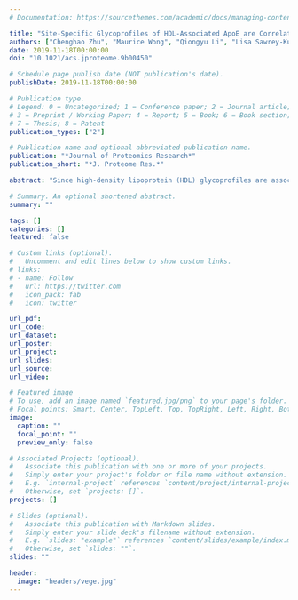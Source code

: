 ```yaml
---
# Documentation: https://sourcethemes.com/academic/docs/managing-content/

title: "Site-Specific Glycoprofiles of HDL-Associated ApoE are Correlated with HDL Functional Capacity and Unaffected by Short-Term Diet"
authors: ["Chenghao Zhu", "Maurice Wong", "Qiongyu Li", "Lisa Sawrey-Kubicek", "Elizabeth Beals", "Chris H. Rhodes", "Romina Sacchi", "Carlito B. Lebrilla", "Angela M. Zivkovic"]
date: 2019-11-18T00:00:00
doi: "10.1021/acs.jproteome.9b00450"

# Schedule page publish date (NOT publication's date).
publishDate: 2019-11-18T00:00:00

# Publication type.
# Legend: 0 = Uncategorized; 1 = Conference paper; 2 = Journal article;
# 3 = Preprint / Working Paper; 4 = Report; 5 = Book; 6 = Book section;
# 7 = Thesis; 8 = Patent
publication_types: ["2"]

# Publication name and optional abbreviated publication name.
publication: "*Journal of Proteomics Research*"
publication_short: "*J. Proteome Res.*"

abstract: "Since high-density lipoprotein (HDL) glycoprofiles are associated with HDL functional capacity, we set out to determine whether diet can alter the glycoprofiles of key HDL-associated proteins, including ApoE, a potent driver of chronic disease risk. Ten healthy subjects consumed a fast food (FF) and a Mediterranean (Med) diet for 4 days in randomized order, with a 4-day wash-out between treatments. A multiple reaction monitoring method was used to characterize the site-specific glycoprofiles of HDL proteins, and HDL functional capacity was analyzed. We describe for the first time that ApoE has 7 mucin-type O-glycosylation sites, which were not affected by short-term diet. The glycoprofiles of other HDL-associated proteins were also unaffected, except that a disialylated ApoC-III glycan was enriched after Med diet, and a nonsialylated ApoC-III glycan was enriched after FF diet. Twenty-five individual glycopeptides were significantly correlated with cholesterol efflux capacity and 21 glycopeptides were correlated with immunomodulatory capacity. Results from this study indicate that the glycoprofiles of HDL-associated proteins including ApoE are correlated with HDL functional capacity but generally unaffected by diet in the short term, except ApoC-III sialylation. These results suggest that HDL protein glycoprofiles are affected by both acute and long-term factors and may be useful for biomarker discovery."

# Summary. An optional shortened abstract.
summary: ""

tags: []
categories: []
featured: false

# Custom links (optional).
#   Uncomment and edit lines below to show custom links.
# links:
# - name: Follow
#   url: https://twitter.com
#   icon_pack: fab
#   icon: twitter

url_pdf:
url_code:
url_dataset:
url_poster:
url_project:
url_slides:
url_source:
url_video:

# Featured image
# To use, add an image named `featured.jpg/png` to your page's folder. 
# Focal points: Smart, Center, TopLeft, Top, TopRight, Left, Right, BottomLeft, Bottom, BottomRight.
image:
  caption: ""
  focal_point: ""
  preview_only: false

# Associated Projects (optional).
#   Associate this publication with one or more of your projects.
#   Simply enter your project's folder or file name without extension.
#   E.g. `internal-project` references `content/project/internal-project/index.md`.
#   Otherwise, set `projects: []`.
projects: []

# Slides (optional).
#   Associate this publication with Markdown slides.
#   Simply enter your slide deck's filename without extension.
#   E.g. `slides: "example"` references `content/slides/example/index.md`.
#   Otherwise, set `slides: ""`.
slides: ""

header:
  image: "headers/vege.jpg"
---
```

